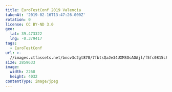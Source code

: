 ```yaml
---
title: EuroTestConf 2019 Valencia
takenAt: '2019-02-16T13:47:26.000Z'
rotation: 0
license: CC BY-ND 3.0
geo:
  lat: 39.473322
  lng: -0.379417
tags:
  - EuroTestConf
url: >-
  //images.ctfassets.net/bncv3c2gt878/7fbtsQaJe34UXMSOsAOAjl/f5fc0815c83446f2e775e7727523b727/eurotestconf-2019-valencia_32253534837_o
size: 2859633
image:
  width: 2268
  height: 4032
contentType: image/jpeg
---
```


